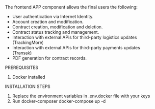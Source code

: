 The frontend APP component allows the final users the following:
- User authentication via Internet Identity.
- Account creation and modification.
- Contract creation, modification and deletion.
- Contract status tracking and management.
- Interaction with external APIs for third-party logistics updates (TrackingMore)
- Interaction with external APIs for third-party payments updates (Transak)
- PDF generation for contract records.

PREREQUISITES
1. Docker installed

INSTALLATION STEPS
1. Replace the environment variables in .env.docker file with your keys
2. Run docker-composer
    docker-compose up -d